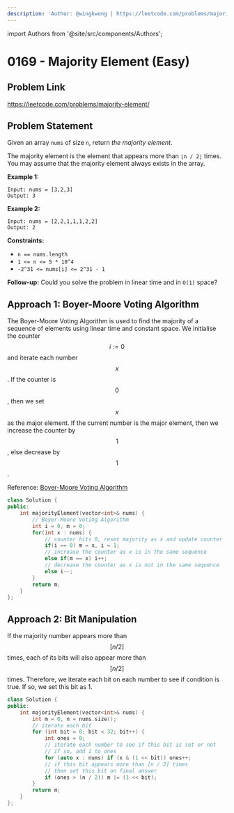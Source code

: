 ```yaml
---
description: 'Author: @wingkwong | https://leetcode.com/problems/majority-element/'
---
```


import Authors from '@site/src/components/Authors';

# 0169 - Majority Element (Easy)

## Problem Link

https://leetcode.com/problems/majority-element/

## Problem Statement

Given an array `nums` of size `n`, return _the majority element_.

The majority element is the element that appears more than `⌊n / 2⌋` times. You may assume that the majority element always exists in the array.

**Example 1:**

```
Input: nums = [3,2,3]
Output: 3
```

**Example 2:**

```
Input: nums = [2,2,1,1,1,2,2]
Output: 2
```

**Constraints:**

* `n == nums.length`
* `1 <= n <= 5 * 10^4`
* `-2^31 <= nums[i] <= 2^31 - 1`



**Follow-up:** Could you solve the problem in linear time and in `O(1)` space?

## Approach 1: Boyer-Moore Voting Algorithm

The Boyer-Moore Voting Algorithm is used to find the majority of a sequence of elements using linear time and constant space. We initialise the counter $$i := 0$$ and iterate each number $$x$$. If the counter is $$0$$, then we set $$x$$ as the major element. If the current number is the major element, then we increase the counter by $$1$$, else decrease by $$1$$.

Reference: [Boyer-Moore Voting Algorithm](https://en.wikipedia.org/wiki/Boyer%E2%80%93Moore\_majority\_vote\_algorithm)

<Authors names="@wingkwong"/>

```cpp
class Solution {
public:
    int majorityElement(vector<int>& nums) {
        // Boyer-Moore Voting Algorithm
        int i = 0, m = 0;
        for(int x : nums) {
            // counter hits 0, reset majority as x and update counter
            if(i == 0) m = x, i = 1;
            // increase the counter as x is in the same sequence
            else if(m == x) i++;
            // decrease the counter as x is not in the same sequence
            else i--;
        }
        return m;
    }
};
```

## Approach 2: Bit Manipulation

If the majority number appears more than $$[n / 2]$$ times, each of its bits will also appear more than $$[n / 2]$$ times. Therefore, we iterate each bit on each number to see if condition is true. If so, we set this bit as 1.

<Authors names="@wingkwong"/>

```cpp
class Solution {
public:
    int majorityElement(vector<int>& nums) {
        int m = 0, n = nums.size();
        // iterate each bit
        for (int bit = 0; bit < 32; bit++) {
            int ones = 0;
            // iterate each number to see if this bit is set or not
            // if so, add 1 to ones
            for (auto x : nums) if (x & (1 << bit)) ones++;
            // if this bit appears more than [n / 2] times
            // then set this bit on final answer
            if (ones > (n / 2)) m |= (1 << bit);
        }
        return m;
    }
};
```
